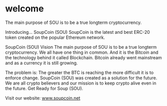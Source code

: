 # welcome
The main purpose of SOU is to be a true longterm cryptocurrency.


Introducing... SoupCoin (SOU)
SoupCoin is the latest and best ERC-20 token created on the popular Ethereum network.

SoupCoin (SOU) Vision
The main purpose of SOU is to be a true longterm cryptocurrency. We all have one thing in common. 
And it is the Bitcoin and the technology behind it called Blockchain. Bitcoin already went mainstream 
and as a currency it is still growing. 

The problem is: The greater the BTC is reaching the more difficult it is to enforce change.
SoupCoin (SOU) was created as a solution for the future. We are all crypto believers and our
mission is to keep crypto alive even in the future. Get Ready for Soup (SOU).

Visit our website:  www.soupcoin.net

